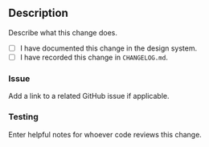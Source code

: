 ## Description

Describe what this change does.

- [ ] I have documented this change in the design system.
- [ ] I have recorded this change in `CHANGELOG.md`.

### Issue

Add a link to a related GitHub issue if applicable.

### Testing

Enter helpful notes for whoever code reviews this change.
